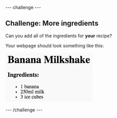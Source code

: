 \--- challenge \---

## Challenge: More ingredients

Can you add all of the ingredients for **your** recipe?

Your webpage should look something like this:

![слика екрана](images/recipe-more-ingredients.png)

\--- /challenge \---